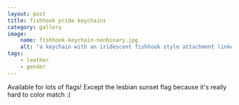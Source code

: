 ```yaml
---
layout: post
title: fishhook pride keychains
category: gallery
image: 
    name: fishhook-keychain-nonbinary.jpg
    alt: "a keychain with an iridescent fishhook style attachment linked via leather to an iridescent keyring. the leather is stitched with nonbinary flag colors."
tags:
    - leather
    - gender
---
```


Available for lots of flags! Except the lesbian sunset flag because it's really hard to color match :(